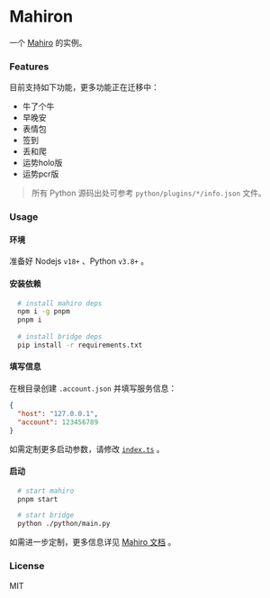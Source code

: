 # Mahiron

一个 [Mahiro](https://github.com/opq-osc/mahiro) 的实例。

### Features

目前支持如下功能，更多功能正在迁移中：

 - 牛了个牛
 - 早晚安
 - 表情包
 - 签到
 - 丢和爬
 - 运势holo版
 - 运势pcr版

> 所有 Python 源码出处可参考 `python/plugins/*/info.json` 文件。

### Usage

#### 环境

准备好 Nodejs `v18+` 、Python `v3.8+` 。

#### 安装依赖

```bash
  # install mahiro deps
  npm i -g pnpm
  pnpm i
 
  # install bridge deps
  pip install -r requirements.txt
```

#### 填写信息

在根目录创建 `.account.json` 并填写服务信息：

```json
{
  "host": "127.0.0.1",
  "account": 123456789
}
```

如需定制更多启动参数，请修改 [`index.ts`](./index.ts) 。

#### 启动

```bash
  # start mahiro
  pnpm start

  # start bridge
  python ./python/main.py
```

如需进一步定制，更多信息详见 [Mahiro 文档](https://mahiro.opqbot.com/) 。

### License

MIT
